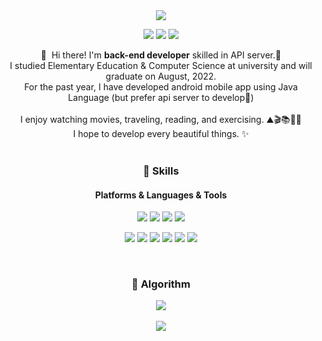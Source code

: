 

<div align="center">
  <img src="https://capsule-render.vercel.app/api?type=waving&color=auto&customColorList=2,10,12,21,25&height=300&section=header&text=eeHeaven%20🎬&fontSize=90" />

 <p>
  <a href="https://velog.io/@eeheaven" target="_blank"><img src="https://img.shields.io/badge/Blog-DD0B78?style=flat-square&logo=GitHub%20Sponsors&logoColor=white"/></a>
  <a href="mailto:porori0703@gmail.com" target="_blank"><img src="https://img.shields.io/badge/porori0703@gmail.com-EA4335?style=flat-square&logo=Gmail&logoColor=white"/></a>
  <a href="https://www.notion.so/moviel-public/TIL-90b5c767459d4826842af768d6e0ee2d" target="_blank"><img src="https://img.shields.io/badge/TIL in Notion-000000?style=flat-square&logo=Notion&logoColor=white"/></a>
</p>

<p>
  👋&nbsp; Hi there! I'm <b>back-end developer</b> skilled in API server.🚀<br/>
  I studied Elementary Education & Computer Science at university and will graduate on August, 2022.<br/>
  For the past year, I have developed android mobile app using Java Language (but prefer api server to develop💖)<br/>
 <br/>
  I enjoy watching movies, traveling, reading, and exercising. ⛰🎬📚🏃‍♀️<br/>
  I hope to develop every beautiful things. ✨ <br/><br/>
</p>

### 💪 Skills
#### Platforms & Languages & Tools
<p>
  <img src="https://img.shields.io/badge/SpringBoot-6DB33F?style=flat-square&logo=SpringBoot&logoColor=white"/>
  <img src="https://img.shields.io/badge/MySQL-4479A1?style=flat-square&logo=MySQL&logoColor=black"/>
  <img src="https://img.shields.io/badge/Android-3DDC84?style=flat-square&logo=Android&logoColor=white"/>
  <img src="https://img.shields.io/badge/Java-007396?style=flat-square&logo=Java&logoColor=white"/>
  </p>
  <p>
  <img src="https://img.shields.io/badge/IntelliJ-000000?style=flat-square&logo=IntelliJ IDEA&logoColor=white"/>
  <img src="https://img.shields.io/badge/Firebase-FFCA28?style=flat-square&logo=Firebase&logoColor=black"/>
  <img src="https://img.shields.io/badge/Amazon AWS-232F3E?style=flat-square&logo=Amazon AWS&logoColor=white"/>
  <img src="https://img.shields.io/badge/Swagger-85EA2D?style=flat-square&logo=Swagger&logoColor=black"/>
  <img src="https://img.shields.io/badge/Git-F05032?style=flat-square&logo=Git&logoColor=white"/>
  <img src="https://img.shields.io/badge/ElasticSearch-005571?style=flat-square&logo=ElasticSearch&logoColor=white"/>
</p>
  <br/>
  
 ### 🌱 Algorithm
  <img src="http://mazandi.herokuapp.com/api?handle=movie_lee&theme=warm"/>
 
<br/>
  <br>
  <a href="https://github.com/eeHeaven"><img src="https://hits.seeyoufarm.com/api/count/incr/badge.svg?url=https%3A%2F%2Fgithub.com%2FeeHeaven&count_bg=%23000000&title_bg=%23000000&icon=github.svg&icon_color=%23E7E7E7&title=GitHub&edge_flat=false)"/></a> 
</div>
